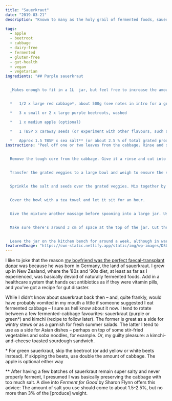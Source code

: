 ```yaml
---
title: "Sauerkraut"
date: "2019-03-21"
description: "Known to many as the holy grail of fermented foods, sauerkraut can be made simple."

tags: 
  - apple
  - beetroot
  - cabbage
  - dairy-free
  - fermented
  - gluten-free
  - gut-health
  - vegan
  - vegetarian
ingredients: "## Purple sauerkraut


  _Makes enough to fit in a 1L  jar, but feel free to increase the amounts for larger vessels_


  *   1/2 x large red cabbage*, about 500g (see notes in intro for a green variation)

  *   3 x small or 2 x large purple beetroots, washed

  *   1 x medium apple (optional)

  *   1 TBSP x caraway seeds (or experiment with other flavours, such as cumin or fennel)

  *   Approx 1.5 TBSP x sea salt** (or about 2.5 % of total grated produce weight, see notes in intro)"
instructions: "Peel off one or two leaves from the cabbage. Rinse and set aside.


  Remove the tough core from the cabbage. Give it a rinse and cut into segments, small enough to fit into the chute of your food processor when using the grater option. Cut the beetroots and apple to fit, too, then feed everything into the food processor. If you don't have a food processor, grate the lot by hand.


  Transfer the grated veggies to a large bowl and weigh to ensure the salt-to-produce ratio is correct.


  Sprinkle the salt and seeds over the grated veggies. Mix together by hand, giving the veggies a bit of a massage as you go. A rubber glove can come in handy here, especially when using red beetroot.


  Cover the bowl with a tea towel and let it sit for an hour.


  Give the mixture another massage before spooning into a large jar. Use the spoon (or your fist, if your hand fits in the jar's opening) to push the mixture down as you go to release the juices. Keep pressing down until the juices rise above the cabbage mixture.


  Make sure there's around 3 cm of space at the top of the jar. Cut the reserved cabbage leaves to fit the jar, then place on top of the cabbage mixture. Press the mixture down once more, then place something on top to make sure the liquid line stays above the cabbage before securing the jar with its lid. I use a smaller jar or cup as a weight, but see whatever works best for you. Apparently a (clean) rock or a plastic bag filled with water will also do the trick.


  Leave the jar on the kitchen bench for around a week, although in warmer weather you could start taste-testing from around five days as fermentation will happen faster. You're looking for the sour flavours to start outweighing the saltiness. When you find that balance, remove the cabbage leaves from the top and shift the jar to the fridge until you're ready to eat it. It will keep for several months."
featuredImage: "https://cwn-static.netlify.app/static/img/wp-images/DSC_0271-1.jpg"
---
```


I like to joke that the reason [my boyfriend was the perfect faecal-transplant donor](https://cookingwithnothing.com/who-gives-a-shit/) was because he was born in Germany, the land of sauerkraut. I grew up in New Zealand, where the ’80s and ’90s diet, at least as far as I experienced, was basically devoid of naturally fermented foods. Add in a healthcare system that hands out antibiotics as if they were vitamin pills, and you’ve got a recipe for gut disaster.

While I didn’t know about sauerkraut back then – and, quite frankly, would have probably vomited in my mouth a little if someone suggested I eat fermented cabbage – I sure as hell know about it now. I tend to rotate between a few fermented-cabbage favourites: sauerkraut (purple or green\*) and kimchi (recipe to follow later). The former is great as a side for wintry stews or as a garnish for fresh summer salads. The latter I tend to use as a side for Asian dishes – perhaps on top of some stir-fried vegetables and soba noodles, for example. Or, my guilty pleasure: a kimchi-and-cheese toasted sourdough sandwich.

\* For green sauerkraut, skip the beetroot (or add yellow or white beets instead). If skipping the beets, use double the amount of cabbage. The apple is optional either way

\*\* After having a few batches of sauerkraut remain super salty and never properly ferment, I presumed I was basically preserving the cabbage with too much salt. A dive into _Ferment for Good_ by Sharon Flynn offers this advice: The amount of salt you use should come to about 1.5-2.5%, but no more than 3% of the \[produce\] weight.
